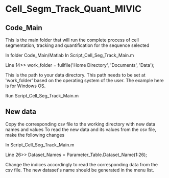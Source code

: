 # Cell_Segm_Track_Quant_MIVIC
## Code_Main

This is the main folder that will run the complete process of cell segmentation, tracking and quantification for the sequence selected

In folder Code_Main/Matlab
In Script_Cell_Seg_Track_Main.m

Line 14>>  work_folder =  fullfile('Home Directory', 'Documents', 'Data'); 

This is the path to your data directory. This path needs to be set at 'work_folder' based on the operating system of the user. The example here is for Windows OS.

Run Script_Cell_Seg_Track_Main.m 


## New data
Copy the corresponding csv file to the working directory with new data names and values
To read the new data and its values from the csv file, make the following changes

In Script_Cell_Seg_Track_Main.m

Line 26>> Dataset_Names = Parameter_Table.Dataset_Name(1:26);

Change the indices accordingly to read the corresponding data from the csv file.
The new dataset's name should be generated in the menu list.